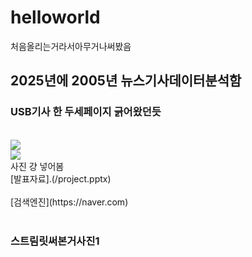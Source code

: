 # helloworld
처음올리는거라서아무거나써봤음
## 2025년에 2005년 뉴스기사데이터분석함
### USB기사 한 두세페이지 긁어왔던듯
<br>
<image src = "https://images.anandtech.com/reviews/memory/usbdriveroundup1/crucialgizmo.jpg"><br>
<image src = "https://images.anandtech.com/reviews/memory/usbdriveroundup1/corsairflashvoyager.jpg"><br>
사진 걍 넣어봄<br>
[발표자료].(/project.pptx)<br><br>
[검색엔진](https://naver.com)<br><br>

### 스트림릿써본거사진1
